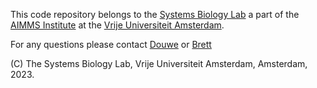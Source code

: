 This code repository belongs to the [Systems Biology Lab](https://a-life-vu.nl/systems-biology/) a part of the [AIMMS Institute](https://www.aimms.vu.nl/en/index.aspx) at the [Vrije Universiteit Amsterdam](https://www.vu.nl/en/).


For any questions please contact [Douwe](https://github.com/douwe) or [Brett](https://github.com/bgoli) 

(C) The Systems Biology Lab, Vrije Universiteit Amsterdam, Amsterdam, 2023.

